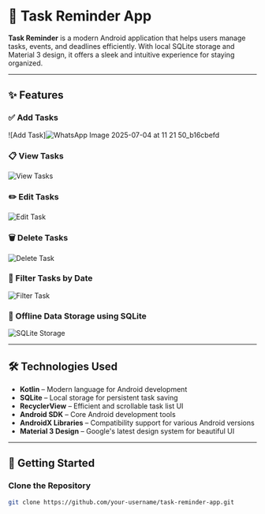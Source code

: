 # 📌 Task Reminder App

**Task Reminder** is a modern Android application that helps users manage tasks, events, and deadlines efficiently. With local SQLite storage and Material 3 design, it offers a sleek and intuitive experience for staying organized.

---

## ✨ Features

### ✅ Add Tasks  
![Add Task]![WhatsApp Image 2025-07-04 at 11 21 50_b16cbefd](https://github.com/user-attachments/assets/2e924239-975c-4bbe-8216-c4ed48b95f81)

### 📋 View Tasks  
![View Tasks](screenshots/view_tasks.png)

### ✏️ Edit Tasks  
![Edit Task](screenshots/edit_task.png)

### 🗑️ Delete Tasks  
![Delete Task](screenshots/delete_task.png)

### 📅 Filter Tasks by Date  
![Filter Task](screenshots/filter_tasks.png)

### 💾 Offline Data Storage using SQLite  
![SQLite Storage](screenshots/sqlite_storage.png)

---

## 🛠 Technologies Used

- **Kotlin** – Modern language for Android development  
- **SQLite** – Local storage for persistent task saving  
- **RecyclerView** – Efficient and scrollable task list UI  
- **Android SDK** – Core Android development tools  
- **AndroidX Libraries** – Compatibility support for various Android versions  
- **Material 3 Design** – Google's latest design system for beautiful UI

---

## 🚀 Getting Started

### Clone the Repository
```bash
git clone https://github.com/your-username/task-reminder-app.git
